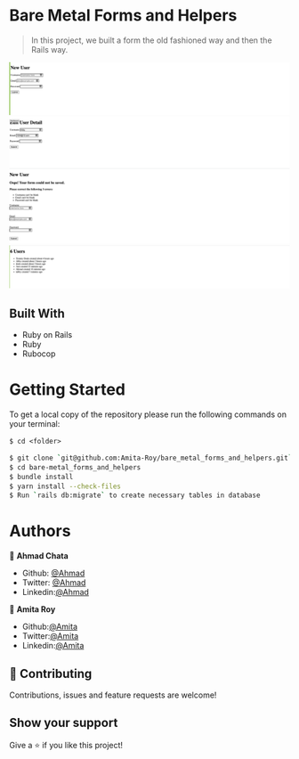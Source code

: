# Bare Metal Forms and Helpers

> In this project, we built a form the old fashioned way and then the Rails way.

![screenshot](./app/assets/images/new.png)
![screenshot](./app/assets/images/edit.png)
![screenshot](./app/assets/images/errors.png)
![screenshot](./app/assets/images/all_users.png)

## Built With

- Ruby on Rails
- Ruby
- Rubocop

# Getting Started

To get a local copy of the repository please run the following commands on your terminal:

```
$ cd <folder>
```

```bash
$ git clone `git@github.com:Amita-Roy/bare_metal_forms_and_helpers.git`
$ cd bare-metal_forms_and_helpers
$ bundle install
$ yarn install --check-files
$ Run `rails db:migrate` to create necessary tables in database
```

# Authors

👤 **Ahmad Chata**

- Github: [@Ahmad](https://github.com/ahmadchata)
- Twitter: [@Ahmad](https://twitter.com/AhmadChata)
- Linkedin:[@Ahmad](http://linkedin.com/in/ahmad-chata-957b9b51)

👤 **Amita Roy**

- Github:[@Amita](https://github.com/Amita-Roy)
- Twitter:[@Amita](https://twitter.com/AmitaRoy14)
- Linkedin:[@Amita](https://www.linkedin.com/in/amita-roy-3b823b68/)

## 🤝 Contributing

Contributions, issues and feature requests are welcome!

## Show your support

Give a ⭐️ if you like this project!
